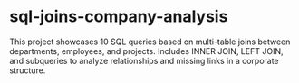 # sql-joins-company-analysis
This project showcases 10 SQL queries based on multi-table joins between departments, employees, and projects. Includes INNER JOIN, LEFT JOIN, and subqueries to analyze relationships and missing links in a corporate structure.
